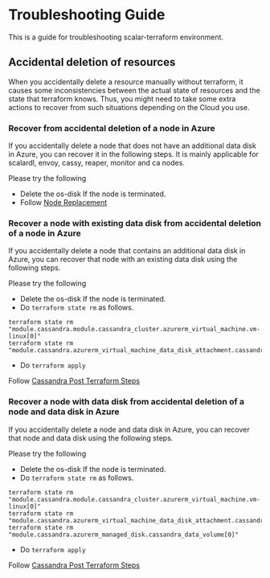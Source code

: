 # Troubleshooting Guide

This is a guide for troubleshooting scalar-terraform environment. 

## Accidental deletion of resources
When you accidentally delete a resource manually without terraform, it causes some inconsistencies between the actual state of resources and the state that terraform knows. Thus, you might need to take some extra actions to recover from such situations depending on the Cloud you use.

### Recover from accidental deletion of a node in Azure
If you accidentally delete a node that does not have an additional data disk in Azure, you can recover it in the following steps. It is mainly applicable for scalardl, envoy, cassy, reaper, monitor and ca nodes.

Please try the following
* Delete the os-disk If the node is terminated.
* Follow [Node Replacement](NodeReplacement.md)

### Recover a node with existing data disk from accidental deletion of a node in Azure
If you accidentally delete a node that contains an additional data disk in Azure, you can recover that node with an existing data disk using the following steps.

Please try the following
* Delete the os-disk If the node is terminated.
* Do `terraform state rm` as follows.
```console
terraform state rm "module.cassandra.module.cassandra_cluster.azurerm_virtual_machine.vm-linux[0]"
terraform state rm "module.cassandra.azurerm_virtual_machine_data_disk_attachment.cassandra_data_volume_attachment[0]"
```
* Do `terraform apply`

Follow [Cassandra Post Terraform Steps](CassandraOperation.md#post-terraform-steps)

### Recover a node with data disk from accidental deletion of a node and data disk in Azure
If you accidentally delete a node and data disk in Azure, you can recover that node and data disk using the following steps.

Please try the following
* Delete the os-disk If the node is terminated.
* Do `terraform state rm` as follows.
```console
terraform state rm "module.cassandra.module.cassandra_cluster.azurerm_virtual_machine.vm-linux[0]"
terraform state rm "module.cassandra.azurerm_virtual_machine_data_disk_attachment.cassandra_data_volume_attachment[0]"
terraform state rm "module.cassandra.azurerm_managed_disk.cassandra_data_volume[0]"
```
* Do `terraform apply`

Follow [Cassandra Post Terraform Steps](CassandraOperation.md#post-terraform-steps-2)


